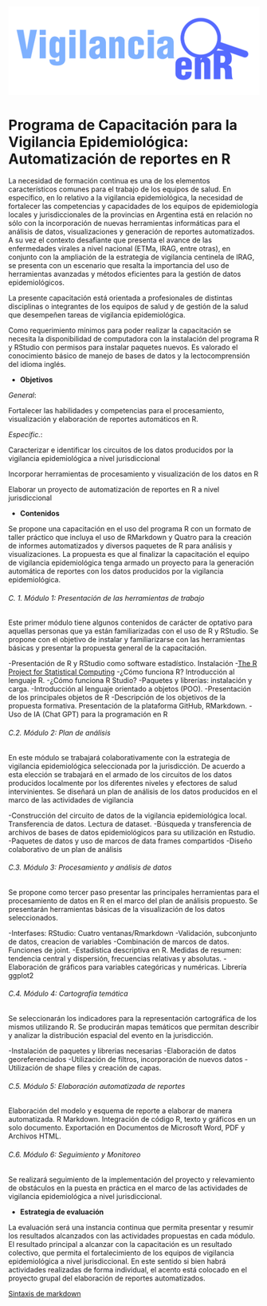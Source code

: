 ![Mi imagen](https://github.com/vigilanciaenr/VigilanciaenR/blob/main/logo_1.png)


# Programa de Capacitación para la Vigilancia Epidemiológica: Automatización de reportes en R

<p>
La necesidad de formación continua es una de los elementos característicos comunes para el trabajo de los equipos de salud. En específico, en lo relativo a la vigilancia epidemiológica, la necesidad de fortalecer las competencias y capacidades de los equipos de epidemiología locales y jurisdiccionales de la provincias en Argentina está en relación no sólo con la incorporación de nuevas herramientas informáticas para el análisis de datos, visualizaciones y generación de reportes automatizados. A su vez el contexto desafiante que presenta el avance de las enfermedades virales a nivel nacional (ETMa, IRAG, entre otras), en conjunto con la ampliación de la estrategia de vigilancia centinela de IRAG, se presenta con un escenario que resalta la importancia del uso de  herramientas avanzadas y métodos eficientes para la gestión de datos epidemiológicos. 

La presente capacitación está orientada a profesionales de distintas disciplinas o integrantes de los equipos de salud y de gestión de la salud que desempeñen tareas de vigilancia epidemiológica. 

Como requerimiento mínimos para poder realizar la capacitación se necesita la disponibilidad de computadora con la instalación del programa R y RStudio con permisos para instalar paquetes nuevos. Es valorado el conocimiento básico de manejo de bases de datos y la lectocomprensión del idioma inglés.

</p>



- **Objetivos**
  
*General*:
 <p>
  Fortalecer las habilidades y competencias para el procesamiento, visualización y elaboración de reportes automáticos en R.
</p>

*Específic.*:

<p>
Caracterizar e identificar los circuitos de los datos producidos por la vigilancia epidemiológica a nivel jurisdiccional 

Incorporar herramientas de procesamiento y visualización de los datos en R

Elaborar un proyecto de automatización de reportes en R a nivel jurisdiccional
</p>

- **Contenidos**

<p>
Se propone una capacitación en el uso del programa R con un formato de taller práctico que incluya el uso de RMarkdown y Quatro para la creación de informes automatizados y diversos paquetes de R para análisis y visualizaciones. La propuesta es que al finalizar la capacitación el equipo de vigilancia epidemiológica tenga armado un proyecto para la generación automática de reportes con los datos producidos por la vigilancia epidemiológica. 
</p>
  
###### C. 1. Módulo 1: Presentación de las herramientas de trabajo

Este primer módulo tiene algunos contenidos de carácter de optativo para aquellas personas que ya están familiarizadas con el uso de R y RStudio. Se propone con el objetivo de instalar y familiarizarse con las herramientas básicas y presentar la propuesta general de la capacitación.

-Presentación de R y RStudio como software estadístico. Instalación
-[The R Project for Statistical Computing](https://www.r-project.org/)
-¿Cómo funciona R? Introducción al lenguaje R.
-¿Cómo funciona R Studio?
-Paquetes y librerías: instalación y carga.
-Introducción al lenguaje orientado a objetos (POO).
-Presentación de los principales objetos de R
-Descripción de los objetivos de la  propuesta formativa. Presentación de la plataforma GitHub, RMarkdown.
-Uso de IA (Chat GPT) para la programación en R

###### C.2. Módulo 2: Plan de análisis
En este módulo se trabajará colaborativamente con la estrategia de vigilancia epidemiológica seleccionada por la jurisdicción. De acuerdo a esta elección se trabajará en el armado de los circuitos de los datos producidos localmente por los diferentes niveles y efectores de salud intervinientes. Se diseñará un plan de análisis de los datos producidos en el marco de las actividades de vigilancia

-Construcción del circuito de datos de la vigilancia epidemiológica local. Transferencia de datos. Lectura de dataset. 
-Búsqueda y transferencia de archivos de bases de datos epidemiológicos para su utilización en Rstudio.
-Paquetes de datos y uso de marcos de data frames compartidos
-Diseño colaborativo de un plan de análisis


###### C.3. Módulo 3: Procesamiento y análisis de datos

Se propone como tercer paso presentar las principales herramientas para el procesamiento de datos en R en el marco del plan de análisis propuesto. Se presentarán herramientas básicas de la visualización de los datos seleccionados.

-Interfases: RStudio: Cuatro ventanas/Rmarkdown
-Validación, subconjunto de datos, creacion de variables
-Combinación de marcos de datos. Funciones de joint.
-Estadística descriptiva en R. Medidas de resumen: tendencia central y dispersión, frecuencias relativas y absolutas.
-Elaboración de gráficos para variables categóricas y numéricas. Librería ggplot2


###### C.4. Módulo 4: Cartografía temática
Se seleccionarán los indicadores para la representación cartográfica de los mismos utilizando R. Se producirán mapas temáticos que permitan describir y analizar la distribución espacial del evento en la jurisdicción.

-Instalación de paquetes y librerias necesarias
-Elaboración de datos georeferenciados
-Utilización de filtros, incorporación de nuevos datos
-Utilización de shape files y creación de capas.


###### C.5. Módulo 5:  Elaboración automatizada de reportes

Elaboración del modelo y esquema de reporte a elaborar de manera automatizada.  R Markdown. Integración de código R, texto y gráficos en un solo documento. Exportación en Documentos de Microsoft Word, PDF  y Archivos HTML.

###### C.6. Módulo 6: Seguimiento y Monitoreo

Se realizará seguimiento de la implementación del proyecto y relevamiento de obstáculos en la puesta en práctica en el marco de las actividades de vigilancia epidemiológica a nivel jurisdiccional.

- **Estrategia de evaluación**

La evaluación será una instancia continua que permita presentar y resumir los resultados alcanzados con las actividades propuestas en cada módulo. El resultado principal a alcanzar con la capacitación es un resultado colectivo, que permita el fortalecimiento de los equipos de vigilancia epidemiológica a nivel jurisdiccional. En este sentido si bien habrá actividades realizadas de forma individual, el acento está colocado en el proyecto grupal del elaboración de reportes automatizados.


</p>





[Sintaxis de markdown](https://www.markdownguide.org/basic-syntax/ "Sintaxis de markdown")
